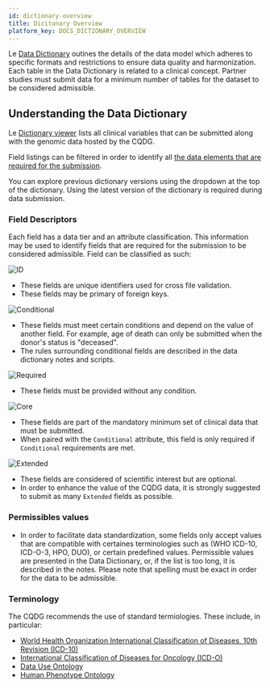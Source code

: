 ```yaml
---
id: dictionary-overview
title: Dicitonary Overview
platform_key: DOCS_DICTIONARY_OVERVIEW
---
```



Le [Data Dictionary](/scripts/dictionary) outines the details of the data model which adheres to specific formats and restrictions to ensure data quality and harmonization. Each table in the Data Dictionary is related to a clinical concept. Partner studies must submit data for a minimum number of tables for the dataset to be considered admissible. 


## Understanding the Data Dictionary

Le [Dictionary viewer](/scripts/dictionary) lists all clinical variables that can be submitted along with the genomic data hosted by the CQDG.

Field listings can be filtered in order to identify all [the data elements that are required for the submission](/docs/submission/clinical-data-validation-rules).

You can explore previous dictionary versions using the dropdown at the top of the dictionary. Using the latest version of the dictionary is required during data submission.

### Field Descriptors

Each field has a data tier and an attribute classification. This information may be used to identify fields that are required for the submission to be considered admissible. Field can be classified as such:   

![ID](/assets/submission/dictionary-id.svg) 

- These fields are unique identifiers used for cross file validation.
- These fields may be primary of foreign keys. 

![Conditional](/assets/submission/dictionary-conditional.svg)

- These fields must meet certain conditions and depend on the value of another field. For example, age of death can only be submitted when the donor's status is "deceased".
- The rules surrounding conditional fields are described in the data dictionary notes and scripts.

![Required](/assets/submission/dictionary-required.svg)

- These fields must be provided without any condition.

![Core](/assets/submission/dictionary-core.svg)

- These fields are part of the mandatory minimum set of clinical data that must be submitted.
- When paired with the `Conditional` attribute, this field is only required if `Conditional` requirements are met.


![Extended](/assets/submission/dictionary-extended.svg)

- These fields are considered of scientific interest but are optional.
- In order to enhance the value of the CQDG data, it is strongly suggested to submit as many  `Extended` fields as possible. 

### Permissibles values

- In order to facilitate data standardization, some fields only accept values that are compatible with certaines terminologies such as (WHO ICD-10, ICD-O-3, HPO, DUO), or certain predefined values. Permissible values are presented in the Data Dictionary, or, if the list is too long, it is described in the notes. Please note that spelling must be exact in order for the data to be admissible. 


### Terminology 

The CQDG recommends the use of standard termiologies. These include, in particular:

- [World Health Organization International Classification of Diseases, 10th Revision (ICD-10)](https://icd.who.int/browse10/2019/en)
- [International Classification of Diseases for Oncology (ICD-O)](http://www.iacr.com.fr/index.php?option=com_content&view=category&layout=blog&id=100&Itemid=577)
- [Data Use Ontology](https://github.com/EBISPOT/DUO)
- [Human Phenotype Ontology](https://hpo.jax.org/app/)
